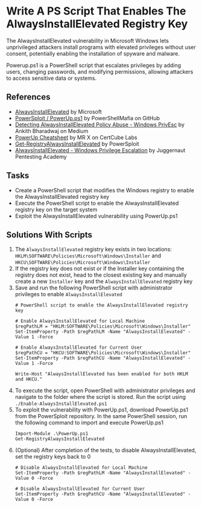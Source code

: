 # Write A PS Script That Enables The AlwaysInstallElevated Registry Key
The AlwaysInstallElevated vulnerability in Microsoft Windows lets unprivileged attackers install programs with elevated privileges without user consent, potentially enabling the installation of spyware and malware.

Powerup.ps1 is a PowerShell script that escalates privileges by adding users, changing passwords, and modifying permissions, allowing attackers to access sensitive data or systems.

## References
- [AlwaysInstallElevated](https://learn.microsoft.com/en-us/windows/win32/msi/alwaysinstallelevated) by Microsoft
- [PowerSploit / PowerUp.ps1](https://github.com/PowerShellMafia/PowerSploit/tree/master/Privesc) by PowerShellMafia on GitHub
- [Detecting AlwaysInstallElevated Policy Abuse - Windows PrivEsc](https://bherunda.medium.com/windows-privesc-detecting-alwaysinstallelevated-policy-abuse-f3ffa7a734bd) by Ankith Bharadwaj on Medium
- [PowerUp Cheatsheet](https://blog.certcube.com/powerup-cheatsheet/) by MR X on CertCube Labs
- [Get-RegistryAlwaysInstallElevated](https://powersploit.readthedocs.io/en/latest/Privesc/Get-RegistryAlwaysInstallElevated/) by PowerSploit
- [AlwaysInstallElevated - Windows Privilege Escalation](https://juggernaut-sec.com/alwaysinstallelevated/#Exploiting_AlwaysInstallElevated_with_PowerUp_GUI) by Juggernaut Pentesting Academy

## Tasks
- Create a PowerShell script that modifies the Windows registry to enable the AlwaysInstallElevated registry key
- Execute the PowerShell script to enable the AlwaysInstallElevated registry key on the target system
- Exploit the AlwaysInstallElevated vulnerability using PowerUp.ps1

## Solutions With Scripts
1. The `AlwaysInstallElevated` registry key exists in two locations: `HKLM\SOFTWARE\Policies\Microsoft\Windows\Installer` and `HKCU\SOFTWARE\Policies\Microsoft\Windows\Installer`
2. If the registry key does not exist or if the Installer key containing the registry does not exist, head to the closest existing key and manually create a new `Installer` key and the `AlwaysInstallElevated` registry key
3. Save and run the following PowerShell script with administrator privileges to enable `AlwaysInstallElevated`
   ```
   # PowerShell script to enable the AlwaysInstallElevated registry key

   # Enable AlwaysInstallElevated for Local Machine
   $regPathLM = "HKLM:SOFTWARE\Policies\Microsoft\Windows\Installer"
   Set-ItemProperty -Path $regPathLM -Name "AlwaysInstallElevated" -Value 1 -Force

   # Enable AlwaysInstallElevated for Current User
   $regPathCU = "HKCU:SOFTWARE\Policies\Microsoft\Windows\Installer"
   Set-ItemProperty -Path $regPathCU -Name "AlwaysInstallElevated" -Value 1 -Force

   Write-Host "AlwaysInstallElevated has been enabled for both HKLM and HKCU."
   ```
4. To execute the script, open PowerShell with administrator privileges and navigate to the folder where the script is stored. Run the script using `./Enable-AlwaysInstallElevated.ps1`
5. To exploit the vulnerability with PowerUp.ps1, download PowerUp.ps1 from the PowerSploit repository. In the same PowerShell session, run the following command to import and execute PowerUp.ps1
   ```
   Import-Module .\PowerUp.ps1
   Get-RegistryAlwaysInstallElevated
   ```
6. (Optional) After completion of the tests, to disable AlwaysInstallElevated, set the registry keys back to 0
   ```
   # Disable AlwaysInstallElevated for Local Machine
   Set-ItemProperty -Path $regPathLM -Name "AlwaysInstallElevated" -Value 0 -Force
   
   # Disable AlwaysInstallElevated for Current User
   Set-ItemProperty -Path $regPathCU -Name "AlwaysInstallElevated" -Value 0 -Force
   ```



